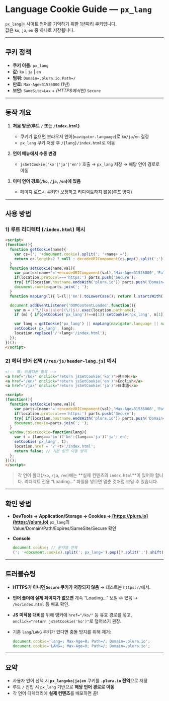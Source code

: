 # Language Cookie Guide — `px_lang`

`px_lang`는 사이트 언어를 기억하기 위한 1년짜리 쿠키입니다.  
값은 `ko`, `ja`, `en` 중 하나로 저장됩니다.

---

## 쿠키 정책

* **쿠키 이름:** `px_lang`
* **값:** `ko` | `ja` | `en`
* **범위:** `Domain=.plura.io`, `Path=/`
* **만료:** `Max-Age=31536000` (1년)
* **보안:** `SameSite=Lax` + *(HTTPS에서만)* `Secure`

---

## 동작 개요

1. **처음 방문(루트 `/` 또는 `/index.html`)**

   * 쿠키가 없으면 브라우저 언어(`navigator.language`)로 `ko/ja/en` 결정
   * `px_lang` 쿠키 저장 후 `/{lang}/index.html`로 이동
2. **언어 메뉴에서 수동 변경**

   * `jsSetCookie('ko'|'ja'|'en')` 호출 → `px_lang` 저장 → 해당 언어 경로로 이동
3. **이미 언어 경로(`/ko`, `/ja`, `/en`)에 있음**

   * 페이지 로드시 쿠키만 보정하고 리디렉트하지 않음(루프 방지)

---

## 사용 방법

### 1) 루트 리디렉터 (`/index.html`) 예시

```html
<script>
(function(){
  function getCookie(name){
    var cs=('; '+document.cookie).split('; '+name+'=');
    return cs.length<2 ? null : decodeURIComponent(cs.pop().split(';').shift());
  }
  function setCookie(name,val){
    var parts=[name+'='+encodeURIComponent(val),'Max-Age=31536000','Path=/','SameSite=Lax'];
    if(location.protocol==='https:') parts.push('Secure');
    try{ if(location.hostname.endsWith('plura.io')) parts.push('Domain=.plura.io'); }catch(e){}
    document.cookie=parts.join('; ');
  }
  function mapLang(l){ l=(l||'en').toLowerCase(); return l.startsWith('ko')?'ko':l.startsWith('ja')?'ja':'en'; }

  document.addEventListener('DOMContentLoaded',function(){
    var m = /^\/(ko|ja|en)(\/|$)/.exec(location.pathname);
    if (m) { if(getCookie('px_lang')!==m[1]) setCookie('px_lang', m[1]); return; }

    var lang = getCookie('px_lang') || mapLang(navigator.language || navigator.userLanguage);
    setCookie('px_lang', lang);
    location.replace('/'+lang+'/index.html');
  });
})();
</script>
```

### 2) 헤더 언어 선택 (`/res/js/header-lang.js`) 예시

```html
<!-- 예: 드롭다운 항목 -->
<a href="/ko/" onclick="return jsSetCookie('ko')">한국어</a>
<a href="/en/" onclick="return jsSetCookie('en')">English</a>
<a href="/ja/" onclick="return jsSetCookie('ja')">日本語</a>

<script>
(function(){
  function setCookie(name,val){
    var parts=[name+'='+encodeURIComponent(val),'Max-Age=31536000','Path=/','SameSite=Lax'];
    if(location.protocol==='https:') parts.push('Secure');
    try{ if(location.hostname.endsWith('plura.io')) parts.push('Domain=.plura.io'); }catch(e){}
    document.cookie=parts.join('; ');
  }
  window.jsSetCookie=function(lang){
    var t = (lang==='ko')?'ko':(lang==='ja')?'ja':'en';
    setCookie('px_lang', t);
    location.href = '/'+t+'/index.html';
    return false; // 기본 링크 이동 방지
  };
})();
</script>
```

> 각 언어 폴더(`/ko`, `/ja`, `/en`)에는 **실제 컨텐츠의 `index.html`**이 있어야 합니다.
> 리디렉트 전용 “Loading…” 파일을 넣으면 멈춘 것처럼 보일 수 있습니다.

---

## 확인 방법

* **DevTools → Application/Storage → Cookies → [https://plura.io](https://plura.io)**
  `px_lang`의 Value/Domain/Path/Expires/SameSite/Secure 확인
* **Console**

  ```js
  document.cookie; // 문자열 전체
  ('; '+document.cookie).split('; px_lang=').pop()?.split(';').shift(); // 값만
  ```

---

## 트러블슈팅

* **HTTPS가 아니면 `Secure` 쿠키가 저장되지 않음** → 테스트는 `https://`에서.
* **언어 폴더에 실제 페이지가 없으면** 계속 “Loading…” 보일 수 있음 → `/ko/index.html` 등 배포 확인.
* **JS 미적용 대비**를 위해 앵커에 `href="/ko/"` 등 유효 경로를 넣고, `onclick="return jsSetCookie('ko')"`로 덮어쓰기 권장.
* 기존 `lang`/`LANG` 쿠키가 있다면 충돌 방지를 위해 제거:

  ```js
  document.cookie='lang=; Max-Age=0; Path=/; Domain=.plura.io';
  document.cookie='LANG=; Max-Age=0; Path=/; Domain=.plura.io';
  ```

---

## 요약

* 사용자 언어 선택 시 **`px_lang=ko|ja|en`** 쿠키를 **`.plura.io` 전역**으로 저장  
* 루트 `/` 진입 시 `px_lang` 기반으로 **해당 언어 경로로 이동**  
* 각 언어 디렉터리에 **실제 컨텐츠**를 배포하면 끝!
